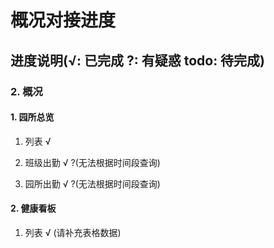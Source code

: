 # 概况对接进度

## 进度说明(√: 已完成 ?: 有疑惑 todo: 待完成)

### 2. 概况

#### 1. 园所总览

1. 列表 √

2. 班级出勤 √ ?(无法根据时间段查询)

3. 园所出勤 √ ?(无法根据时间段查询)

#### 2. 健康看板

1. 列表 √ (请补充表格数据)
